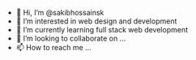 - 👋 Hi, I’m @sakibhossainsk
- 👀 I’m interested in web design and development
- 🌱 I’m currently learning full stack web development
- 💞️ I’m looking to collaborate on ...
- 📫 How to reach me ...

<!---
sakibhossainsk/sakibhossainsk is a ✨ special ✨ repository because its `README.md` (this file) appears on your GitHub profile.
You can click the Preview link to take a look at your changes.
--->
